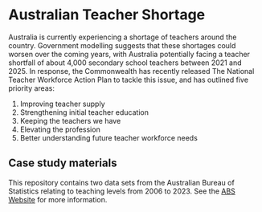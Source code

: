 # Australian Teacher Shortage

Australia is currently experiencing a shortage of teachers around the country. Government modelling suggests that these shortages could worsen over the coming years, with Australia potentially facing a teacher shortfall of about 4,000 secondary school teachers between 2021 and 2025.​ In response, the Commonwealth has recently released The National Teacher Workforce Action Plan to tackle this issue, and has outlined five priority areas:​

 1. Improving teacher supply​
 2. Strengthening initial teacher education​
 3. Keeping the teachers we have​
 4. Elevating the profession​
 5. Better understanding future teacher workforce needs​

## Case study materials

This repository contains two data sets from the Australian Bureau of Statistics relating to teaching levels from 2006 to 2023.  See the [ABS Website](https://www.abs.gov.au/statistics/people/education/schools/latest-release) for more information.
